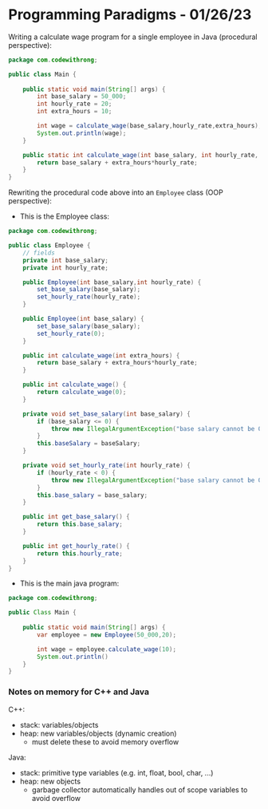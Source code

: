 # Programming Paradigms - 01/26/23

Writing a calculate wage program for a single employee in Java (procedural perspective):
````java
package com.codewithrong;

public class Main {
    
    public static void main(String[] args) {
        int base_salary = 50_000;
        int hourly_rate = 20;
        int extra_hours = 10;

        int wage = calculate_wage(base_salary,hourly_rate,extra_hours);
        System.out.println(wage);
    }

    public static int calculate_wage(int base_salary, int hourly_rate, int extra_hours) {
        return base_salary + extra_hours*hourly_rate;
    }
}
````

Rewriting the procedural code above into an `Employee` class (OOP perspective):

- This is the Employee class:
````java
package com.codewithrong;

public class Employee {
    // fields
    private int base_salary;
    private int hourly_rate;

    public Employee(int base_salary,int hourly_rate) {
        set_base_salary(base_salary);
        set_hourly_rate(hourly_rate);
    }

    public Employee(int base_salary) {
        set_base_salary(base_salary);
        set_hourly_rate(0);
    }

    public int calculate_wage(int extra_hours) {
        return base_salary + extra_hours*hourly_rate;
    }

    public int calculate_wage() {
        return calculate_wage(0);
    }

    private void set_base_salary(int base_salary) {
        if (base_salary <= 0) {
            throw new IllegalArgumentException("base salary cannot be 0 or less.")
        }
        this.baseSalary = baseSalary;
    }

    private void set_hourly_rate(int hourly_rate) {
        if (hourly_rate < 0) {
            throw new IllegalArgumentException("base salary cannot be 0 or less.")
        }
        this.base_salary = base_salary;
    }

    public int get_base_salary() {
        return this.base_salary;
    }

    public int get_hourly_rate() {
        return this.hourly_rate;
    }
}
````
- This is the main java program:
````java
package com.codewithrong;

public Class Main {
    
    public static void main(String[] args) {
        var employee = new Employee(50_000,20);

        int wage = employee.calculate_wage(10);
        System.out.println()
    }
}
````

### Notes on memory for C++ and Java

C++:  
* stack: variables/objects
* heap: new variables/objects (dynamic creation)
    * must delete these to avoid memory overflow

Java:  
* stack: primitive type variables (e.g. int, float, bool, char, ...)
* heap: new objects 
    * garbage collector automatically handles out of scope variables to avoid overflow







